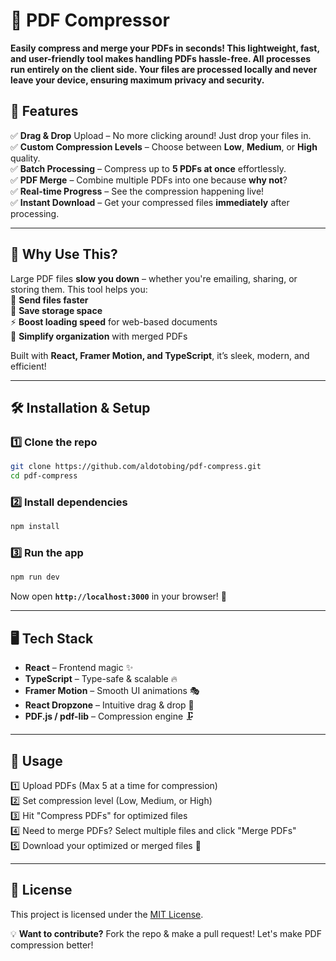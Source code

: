 # 📄 PDF Compressor

**Easily compress and merge your PDFs in seconds! This lightweight, fast, and user-friendly tool makes handling PDFs hassle-free. All processes run entirely on the client side. Your files are processed locally and never leave your device, ensuring maximum privacy and security.**

## 🚀 Features

✅ **Drag & Drop** Upload – No more clicking around! Just drop your files in.  
✅ **Custom Compression Levels** – Choose between **Low**, **Medium**, or **High** quality.  
✅ **Batch Processing** – Compress up to **5 PDFs at once** effortlessly.  
✅ **PDF Merge** – Combine multiple PDFs into one because **why not**?  
✅ **Real-time Progress** – See the compression happening live!  
✅ **Instant Download** – Get your compressed files **immediately** after processing.

---

## 🎯 Why Use This?

Large PDF files **slow you down** – whether you're emailing, sharing, or storing them. This tool helps you:  
📩 **Send files faster**  
📂 **Save storage space**  
⚡ **Boost loading speed** for web-based documents  
📑 **Simplify organization** with merged PDFs

Built with **React, Framer Motion, and TypeScript**, it’s sleek, modern, and efficient!

---

## 🛠️ Installation & Setup

### 1️⃣ Clone the repo

```sh
git clone https://github.com/aldotobing/pdf-compress.git
cd pdf-compress
```

### 2️⃣ Install dependencies

```sh
npm install
```

### 3️⃣ Run the app

```sh
npm run dev
```

Now open **`http://localhost:3000`** in your browser! 🎉

---

## 🖥️ Tech Stack

- **React** – Frontend magic ✨
- **TypeScript** – Type-safe & scalable 🔥
- **Framer Motion** – Smooth UI animations 🎭
- **React Dropzone** – Intuitive drag & drop 🚀
- **PDF.js / pdf-lib** – Compression engine 🗜️

---

## 📌 Usage

1️⃣ Upload PDFs (Max 5 at a time for compression)  
2️⃣ Set compression level (Low, Medium, or High)  
3️⃣ Hit "Compress PDFs" for optimized files  
4️⃣ Need to merge PDFs? Select multiple files and click "Merge PDFs"  
5️⃣ Download your optimized or merged files 🎯  


---

## 📜 License

This project is licensed under the [MIT License](./LICENSE).

💡 **Want to contribute?** Fork the repo & make a pull request! Let's make PDF compression better!

